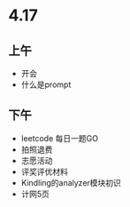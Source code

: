 # 4.17

## 上午

- 开会
- 什么是prompt

## 下午

- leetcode 每日一题GO
- 拍照退费
- 志愿活动
- 评奖评优材料
- Kindling的analyzer模块初识
- 计网5页